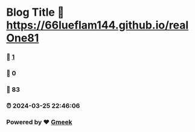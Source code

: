 # Blog Title :link: https://66lueflam144.github.io/realOne81 
### :page_facing_up: [1](https://66lueflam144.github.io/realOne81/tag.html) 
### :speech_balloon: 0 
### :hibiscus: 83 
### :alarm_clock: 2024-03-25 22:46:06 
### Powered by :heart: [Gmeek](https://github.com/Meekdai/Gmeek)
